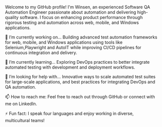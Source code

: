 Welcome to my GitHub profile! I'm Winsen, an experienced Software QA Automation Engineer passionate about automation and delivering high-quality software. I focus on enhancing product performance through rigorous testing and automation across web, mobile, and Windows applications. 

🔭 I’m currently working on...
Building advanced test automation frameworks for web, mobile, and Windows applications using tools like Selenium,Playwright and AutoIT while improving CI/CD pipelines for continuous integration and delivery. 

🌱 I’m currently learning...
Exploring DevOps practices to better integrate automated testing with development and deployment workflows. 
 
🤔 I’m looking for help with... 
Innovative ways to scale automated test suites for large-scale applications, and best practices for integrating DevOps and QA automation. 

📫 How to reach me:
Feel free to reach out through GitHub or connect with me on LinkedIn. 

⚡ Fun fact:
I speak four languages and enjoy working in diverse, multicultural teams!
  





